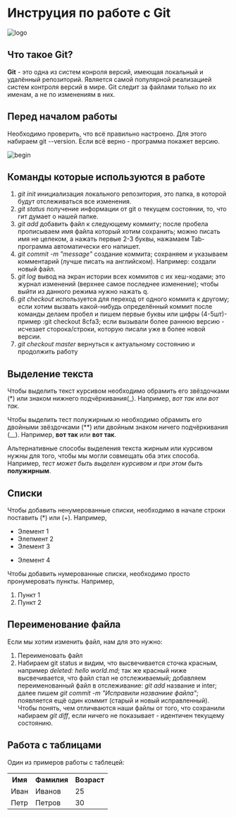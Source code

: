 # Инструция по работе с Git

![logo](https://i.ytimg.com/vi/jo6Pxt1H_Uw/maxresdefault.jpg) 

## Что такое Git?

**Git** - это одна из систем конроля версий, имеющая локальный и удалённый репозиторий.
Является самой популярной реализацией систем контроля версий в мире. Git следит за файлами только по их именам, а не по изменениям в них.

## Перед началом работы

Необходимо проверить, что всё правильно настроено. Для этого набираем git --version. Если всё верно - программа покажет версию.

![begin](https://static.tildacdn.com/tild3832-6233-4230-b137-653337376664/image.png)

## Команды которые используются в работе

1. *git init*
инициализация локального репозитория, это папка, в которой будут отслеживаться все изменения.
2. *git status*
получение информации от git о текущем состоянии, то, что гит думает о нашей папке.
3. *git add*
добавить файл к следующему коммиту; после пробела прописываем имя файла который хотим сохранить; можно писать имя не целеком, а нажать первые 2-3 буквы, нажамаем Tab-программа автоматически его напишет.
4. *git commit -m "message"*
создание коммита; сохраняем и указываем комментарий (лучше писать на английском). Например: создали новый файл.
5. *git log*
вывод на экран истории всех коммитов с их хеш-кодами; это журнал изменений (верхнее самое последнее изменение); чтобы выйти из данного режима нужно нажать q.
6. *git checkout*
используется для переход от одного коммита к другому; если хотим вызвать какой-нибудь определённый коммит после команды делаем пробел и пишем первые буквы или цифры (4-5шт)- пример :git checkout 8cfa3; если вызывали более раннюю версию - исчезает сторока/строки, которую писали уже в более новой версии.
7. *git checkout master*
вернуться к актуальному состоянию и продолжить работу

## Выделение текста

Чтобы выделить текст курсивом необходимо обрамить его звёздочками (*) или знаком нижнего подчёркивания(_). Например, *вот так* или _вот так_.

Чтобы выделить тест полужирным.ю необходимо обрамить его двойными звёздочками (**) или двойным знаком ничего подчёркивания (__). Например, **вот так** или __вот так__.

Альтернативные способы выделения текста жирным или курсивом нужны для того, чтобы мы могли совмещать оба этих способа. Например, _тест может быть выделен курсивом и при этом  быть_ **полужирным**.

## Списки

Чтобы добавить ненумерованные списки, необходимо в начале строки поставить (*) или (+). Например, 
* Элемент 1
* Элепмент 2
* Элемент 3 
+ Элемент 4

Чтобы добавить нумерованные списки, необходимо просто пронумеровать пункты. Например, 
1. Пункт 1
2. Пункт 2

## Переименование файла

Если мы хотим изменить файл, нам для это нужно:
1. Переименовать файл
2. Набираем git status и видим, что высвечивается сточка красным, например *deleted: hello world.md*; так же красный ниже высвечивается, что файл стал не отслеживаемый; добавляем переименованный файл в отслеживание: *git add* название и inter; далее пишем *git commit -m "Исправили названиие файла"*; появляется ещё один коммит (старый и новый исправленный). Чтобы понять, чем отличваются наши файлы от того, что сохранили набираем *git diff*, если ничего не показывает - идентичен текущему состоянию. 

## Работа с таблицами

Один из примеров работы с таблецей:
<table>
<tr>
<th>Имя</th>
<th>Фамилия</th>
<th>Возраст</th>
</tr>
<tr>
<td>Иван</td>
<td>Иванов</td>
<td>25</td>
</tr>
<tr>
<td>Петр</td>
<td>Петров</td>
<td>30</td>
</tr>
</table>
